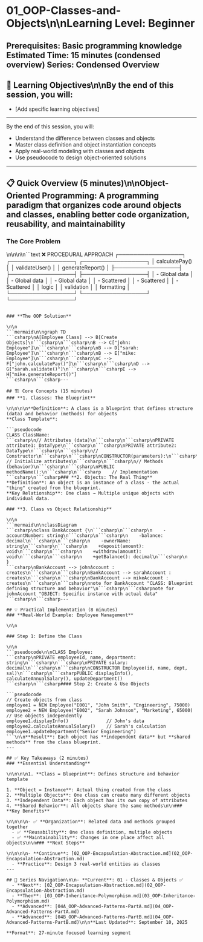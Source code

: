 # 01_OOP-Classes-and-Objects\n\n**Learning Level**: Beginner

**Prerequisites**: Basic programming knowledge
**Estimated Time**: 15 minutes (condensed overview)
**Series**: Condensed Overview
---

## 🎯 Learning Objectives\n\nBy the end of this session, you will:
  - [Add specific learning objectives]
---
By the end of this session, you will:
  - Understand the difference between classes and objects
  - Master class definition and object instantiation concepts
  - Apply real-world modeling with classes and objects
  - Use pseudocode to design object-oriented solutions
---

## 📋 Quick Overview (5 minutes)\n\n**Object-Oriented Programming**: A programming paradigm that organizes code around objects and classes, enabling better code organization, reusability, and maintainability
### **The Core Problem**

\n\n\n\n```text
❌ PROCEDURAL APPROACH
┌─────────────────┐    ┌─────────────────┐    ┌─────────────────┐
│ calculatePay()  │    │ validateUser()  │    │ generateReport() │
├─────────────────┤    ├─────────────────┤    ├─────────────────┤
│ - Global data   │    │ - Global data   │    │ - Global data   │
│ - Scattered     │    │ - Scattered     │    │ - Scattered     │
│   logic         │    │   validation    │    │   formatting    │
└─────────────────┘    └─────────────────┘    └─────────────────┘
```csharp**Problems**: Code duplication, tight coupling, difficult maintenance, testing challenges.

### **The OOP Solution**

\n\n
```mermaid\n\ngraph TD
```csharp\nA[Employee Class] --> B[Create Objects]\n```csharp\n```csharp\nB --> C["john: Employee"]\n```csharp\n```csharp\nB --> D["sarah: Employee"]\n```csharp\n```csharp\nB --> E["mike: Employee"]\n```csharp\n```csharp\nC --> F["john.calculatePay()"]\n```csharp\n```csharp\nD --> G["sarah.validate()"]\n```csharp\n```csharpE --> H["mike.generateReport()"]
```csharp\n```csharp---

## 🏗️ Core Concepts (15 minutes)
### **1. Classes: The Blueprint**

\n\n\n\n**Definition**: A class is a blueprint that defines structure (data) and behavior (methods) for objects
**Class Template**:

```pseudocode
CLASS ClassName:
```csharp\n// Attributes (data)\n```csharp\n```csharp\nPRIVATE attribute1: DataType\n```csharp\n```csharp\nPRIVATE attribute2: DataType\n```csharp\n```csharp\n// Constructor\n```csharp\n```csharp\nCONSTRUCTOR(parameters):\n```csharp\n```csharp\n    // Initialize attributes\n```csharp\n```csharp\n// Methods (behavior)\n```csharp\n```csharp\nPUBLIC methodName():\n```csharp\n```csharp    // Implementation
```csharp\n```csharp### **2. Objects: The Real Thing**
**Definition**: An object is an instance of a class - the actual "thing" created from the blueprint.
**Key Relationship**: One class → Multiple unique objects with individual data.

### **3. Class vs Object Relationship**

\n\n
```mermaid\n\nclassDiagram
```csharp\nclass BankAccount {\n```csharp\n```csharp\n    -accountNumber: string\n```csharp\n```csharp\n    -balance: decimal\n```csharp\n```csharp\n    -ownerName: string\n```csharp\n```csharp\n    +deposit(amount): void\n```csharp\n```csharp\n    +withdraw(amount): void\n```csharp\n```csharp\n    +getBalance(): decimal\n```csharp\n    }
```csharp\nBankAccount --> johnAccount : creates\n```csharp\n```csharp\nBankAccount --> sarahAccount : creates\n```csharp\n```csharp\nBankAccount --> mikeAccount : creates\n```csharp\n```csharp\nnote for BankAccount "CLASS: Blueprint defining structure and behavior"\n```csharp\n```csharpnote for johnAccount "OBJECT: Specific instance with actual data"
```csharp\n```csharp---

## 💡 Practical Implementation (8 minutes)
### **Real-World Example: Employee Management**

\n\n

### Step 1: Define the Class

\n\n
```pseudocode\n\nCLASS Employee:
```csharp\nPRIVATE employeeId, name, department: string\n```csharp\n```csharp\nPRIVATE salary: decimal\n```csharp\n```csharp\nCONSTRUCTOR Employee(id, name, dept, sal)\n```csharp\n```csharpPUBLIC displayInfo(), calculateAnnualSalary(), updateDepartment()
```csharp\n```csharp#### Step 2: Create & Use Objects

```pseudocode
// Create objects from class
employee1 = NEW Employee("E001", "John Smith", "Engineering", 75000)
employee2 = NEW Employee("E002", "Sarah Johnson", "Marketing", 65000)
// Use objects independently
employee1.displayInfo()              // John's data
employee2.calculateAnnualSalary()    // Sarah's calculation
employee1.updateDepartment("Senior Engineering")
```\n\n**Result**: Each object has **independent data** but **shared methods** from the class blueprint.
---

## ✅ Key Takeaways (2 minutes)
### **Essential Understanding**

\n\n\n\n1. **Class = Blueprint**: Defines structure and behavior template

1. **Object = Instance**: Actual thing created from the class
2. **Multiple Objects**: One class can create many different objects
3. **Independent Data**: Each object has its own copy of attributes
4. **Shared Behavior**: All objects share the same methods\n\n### **Key Benefits**

\n\n\n\n- ✅ **Organization**: Related data and methods grouped together
  - ✅ **Reusability**: One class definition, multiple objects
  - ✅ **Maintainability**: Changes in one place affect all objects\n\n### **Next Steps**

\n\n\n\n- **Continue**: [02_OOP-Encapsulation-Abstraction.md](02_OOP-Encapsulation-Abstraction.md)
  - **Practice**: Design 3 real-world entities as classes
---

## 🔗 Series Navigation\n\n- **Current**: 01 - Classes & Objects ✅
  - **Next**: [02_OOP-Encapsulation-Abstraction.md](02_OOP-Encapsulation-Abstraction.md)
  - **Then**: [03_OOP-Inheritance-Polymorphism.md](03_OOP-Inheritance-Polymorphism.md)
  - **Advanced**: [04A_OOP-Advanced-Patterns-PartA.md](04_OOP-Advanced-Patterns-PartA.md)
  - **Advanced**: [04B_OOP-Advanced-Patterns-PartB.md](04_OOP-Advanced-Patterns-PartB.md)\n\n**Last Updated**: September 10, 2025

**Format**: 27-minute focused learning segment
